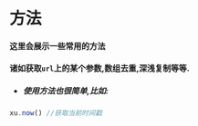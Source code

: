 # 方法

#### 这里会展示一些常用的方法
#### 诸如获取`url`上的某个参数,数组去重,深浅复制等等.

* ##### 使用方法也很简单,比如:
```js
xu.now() //获取当前时间戳
```